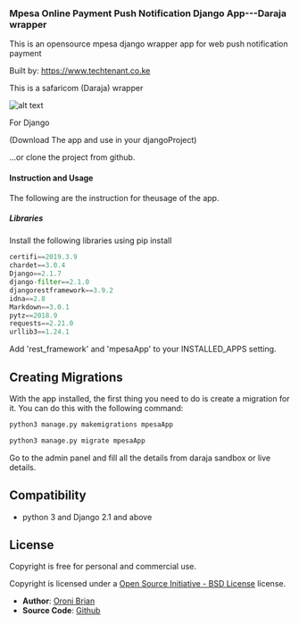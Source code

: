 ### Mpesa Online Payment Push Notification Django App---Daraja wrapper


This is an opensource mpesa django wrapper app for web push notification payment

Built by: https://www.techtenant.co.ke

This is a safaricom (Daraja) wrapper

![alt text][logo]

[logo]: https://developer.safaricom.co.ke/sites/all/themes/apigee_responsive_custom/logo.png "Daraja"

For Django 

(Download The app and use in your djangoProject)


...or clone the project from github.



#### Instruction and Usage
The following are the instruction for theusage of the app.

##### Libraries

Install the following libraries using pip install 


```python
certifi==2019.3.9
chardet==3.0.4
Django==2.1.7
django-filter==2.1.0
djangorestframework==3.9.2
idna==2.8
Markdown==3.0.1
pytz==2018.9
requests==2.21.0
urllib3==1.24.1

```
Add 'rest_framework' and 'mpesaApp' to your INSTALLED_APPS setting.



## Creating Migrations
With the app installed, the first thing you need to do is create a migration for it. You can do this with the following command:

```python
python3 manage.py makemigrations mpesaApp

python3 manage.py migrate mpesaApp

```
Go to the admin panel and fill all the details from daraja sandbox or live details.



## Compatibility

* python 3 and Django 2.1 and above


## License

Copyright is free for personal and commercial use. 

Copyright is licensed under a [Open Source Initiative - BSD License][] license.




* **Author**: [Oroni Brian][]
* **Source Code**: [Github][]

	
[Oroni Brian]: https://github.com/oronibrian
[Github]: https://github.com/oronibrian/django-mpesa.git
[Open Source Initiative - BSD License]: http://opensource.org/licenses/bsd-license.php